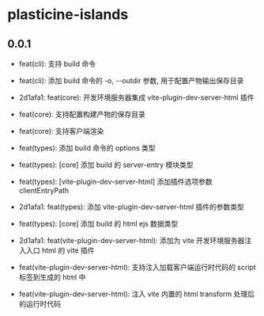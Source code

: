 # plasticine-islands

## 0.0.1

- feat(cli): 支持 build 命令
- feat(cli): 添加 build 命令的 -o, --outdir 参数, 用于配置产物输出保存目录

- 2d1afa1: feat(core): 开发环境服务器集成 vite-plugin-dev-server-html 插件
- feat(core): 支持配置构建产物的保存目录
- feat(core): 支持客户端渲染

- feat(types): 添加 build 命令的 options 类型
- feat(types): [core] 添加 build 的 server-entry 模块类型
- feat(types): [vite-plugin-dev-server-html] 添加插件选项参数 clientEntryPath
- 2d1afa1: feat(types): 添加 vite-plugin-dev-server-html 插件的参数类型
- feat(types): [core] 添加 build 的 html ejs 数据类型

- 2d1afa1: feat(vite-plugin-dev-server-html): 添加为 vite 开发环境服务器注入入口 html 的 vite 插件
- feat(vite-plugin-dev-server-html): 支持注入加载客户端运行时代码的 script 标签到生成的 html 中
- feat(vite-plugin-dev-server-html): 注入 vite 内置的 html transform 处理后的运行时代码
